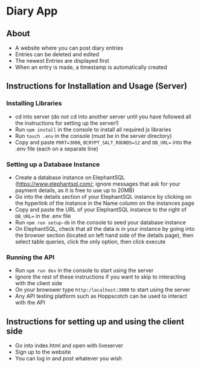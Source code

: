 # Diary App
## About 
- A website where you can post diary entries
- Entries can be deleted and edited
- The newest Entries are displayed first
- When an entry is made, a timestamp is automatically created

## Instructions for Installation and Usage (Server)

### Installing Libraries
- cd into server (do not cd into another server until you have followed all the instructions for setting up the server!)
- Run `npm install` in the console to install all required js libraries
- Run `touch .env` in the console (must be in the server directory)
- Copy and paste `PORT=3000`, `BCRYPT_SALT_ROUNDS=12` and `DB_URL=` into the .env file (each on a separate line)

### Setting up a Database Instance
- Create a database instance on ElephantSQL (https://www.elephantsql.com/; ignore messages that ask for your payment details, as it is free to use up to 20MB)
- Go into the details section of your ElephantSQL instance by clicking on the hyperlink of the instance in the Name column on the instances page
- Copy and paste the URL of your ElephantSQL instance to the right of `DB_URL=` in the .env file
- Run `npm run setup-db` in the console to seed your database instance
- On ElephantSQL, check that all the data is in your instance by going into the browser section (located on left hand side of the details page), then select table queries, click the only option, then click execute

### Running the API
- Run `npm run dev` in the console to start using the server
- Ignore the rest of these instructions if you want to skip to interacting with the client side
- On your browswer type `http:/localhost:3000` to start using the server 
- Any API testing platform such as Hoppscotch can be used to interact with the API


## Instructions for setting up and using the client side
- Go into index.html and open with liveserver
- Sign up to the website
- You can log in and post whatever you wish
